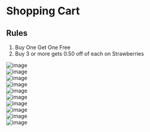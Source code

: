 # Shopping Cart
## Rules
1. Buy One Get One Free
2. Buy 3 or more gets 0.50 off of each on Strawberries

![image](https://user-images.githubusercontent.com/38819386/215611459-ea1c870a-b5cb-41b0-a152-f93f31cf8154.png)<br>
![image](https://user-images.githubusercontent.com/38819386/215615163-82feffc1-a2d3-4ad4-91e6-03efa69ce8ea.png)<br>
![image](https://user-images.githubusercontent.com/38819386/215615455-b5d5744e-abae-4ed6-b16c-367e31fc7917.png)<br>
![image](https://user-images.githubusercontent.com/38819386/215615943-98a62283-cf8f-4b6e-afba-1b8734ea3f0b.png)<br>
![image](https://user-images.githubusercontent.com/38819386/215616158-8d16b9c9-afcc-41db-ae1f-d7f73b86ffb0.png)<br>
![image](https://user-images.githubusercontent.com/38819386/215616303-316870bc-4d71-4533-a215-cf0dfed23299.png)<br>
![image](https://user-images.githubusercontent.com/38819386/215616505-f9bc4e00-0be9-4e8c-aa31-a0e08e7c69bc.png)<br>
![image](https://user-images.githubusercontent.com/38819386/215616630-f75a427b-a136-44f6-8234-3dd492dd7e2c.png)<br>
![image](https://user-images.githubusercontent.com/38819386/215617059-cc8a7ea3-bded-4e2c-996e-ae94c10d0b8f.png)<br>
![image](https://user-images.githubusercontent.com/38819386/215616927-b1b59a5d-16d7-4edf-bcd5-9d5f3a0d51c3.png)<br>



